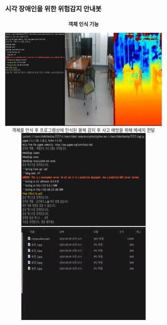 <h2> 시각 장애인을 위한 위험감지 안내봇 </h2>

<div align=center>
<h3>객체 인식 기능</h3>
<img src="./Program Play image/객체인식 이미지.png" alt="Image 1" width="1000" height="300">
객체를 인식 후 프로그램상에 인식된 물체 감지 후 사고 예방을 위해 메세지 전달
<img src="./Program Play image/얼굴 인식 후 대화 녹음 및 재생 (1).png" alt="Image 1" width="400" height="300">
<img src="./Program Play image/얼굴 인식 후 대화 녹음 및 재생 (2).png" alt="Image 1" width="400" height="300">
  
</div>
